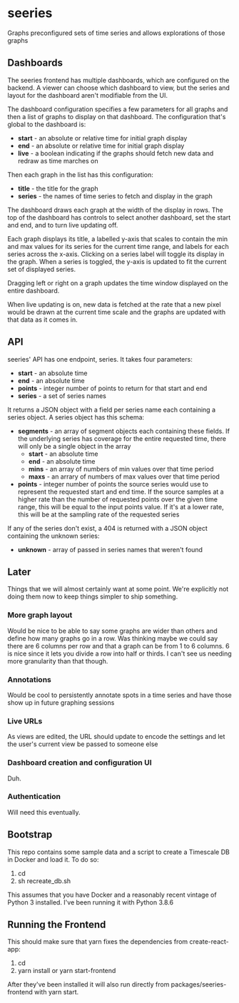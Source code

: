 # seeries
Graphs preconfigured sets of time series and allows explorations of those graphs

## Dashboards
The seeries frontend has multiple dashboards, which are configured on the backend. A viewer can choose which dashboard to view, but the series and layout for the dashboard aren't modifiable from the UI.

The dashboard configuration specifies a few parameters for all graphs and then a list of graphs to display on that dashboard. The configuration that's global to the dashboard is:
* **start** - an absolute or relative time for initial graph display
* **end** - an absolute or relative time for initial graph display
* **live** - a boolean indicating if the graphs should fetch new data and redraw as time marches on

Then each graph in the list has this configuration:
* **title** - the title for the graph
* **series** - the names of time series to fetch and display in the graph

The dashboard draws each graph at the width of the display in rows. The top of the dashboard has controls to select another dashboard, set the start and end, and to turn live updating off.

Each graph displays its title, a labelled y-axis that scales to contain the min and max values for its series for the current time range, and labels for each series across the x-axis. Clicking on a series label will toggle its display in the graph. When a series is toggled, the y-axis is updated to fit the current set of displayed series.

Dragging left or right on a graph updates the time window displayed on the entire dashboard.

When live updating is on, new data is fetched at the rate that a new pixel would be drawn at the current time scale and the graphs are updated with that data as it comes in.

## API
seeries' API has one endpoint, series. It takes four parameters:
* **start** - an absolute time
* **end** - an absolute time
* **points** - integer number of points to return for that start and end
* **series** - a set of series names

It returns a JSON object with a field per series name each containing a series object. A series object has this schema:
* **segments** - an array of segment objects each containing these fields. If the underlying series has coverage for the entire requested time, there will only be a single object in the array
  * **start** - an absolute time
  * **end** - an absolute time
  * **mins** - an array of numbers of min values over that time period
  * **maxs** - an arrary of numbers of max values over that time period
* **points** - integer number of points the source series would use to represent the requested start and end time. If the source samples at a higher rate than the number of requested points over the given time range, this will be equal to the input points value. If it's at a lower rate, this will be at the sampling rate of the requested series

If any of the series don't exist, a 404 is returned with a JSON object containing the unknown series:
* **unknown** - array of passed in series names that weren't found

## Later
Things that we will almost certainly want at some point. We're explicitly not doing them now to keep things simpler to ship something.

### More graph layout
Would be nice to be able to say some graphs are wider than others and define how many graphs go in a row. Was thinking maybe we could say there are 6 columns per row and that a graph can be from 1 to 6 columns. 6 is nice since it lets you divide a row into half or thirds. I can't see us needing more granularity than that though.

### Annotations
Would be cool to persistently annotate spots in a time series and have those show up in future graphing sessions

### Live URLs
As views are edited, the URL should update to encode the settings and let the user's current view be passed to someone else

### Dashboard creation and configuration UI
Duh.

### Authentication
Will need this eventually.

## Bootstrap
This repo contains some sample data and a script to create a Timescale DB in Docker and load it. To do so:
1. cd <root of your seeries checkout>
2. sh recreate_db.sh

This assumes that you have Docker and a reasonably recent vintage of Python 3 installed. I've been running it with Python 3.8.6

## Running the Frontend
This should make sure that yarn fixes the dependencies from create-react-app:
1. cd <root of your seeries checkout>
2. yarn install or yarn start-frontend

After they've been installed it will also run directly from packages/seeries-frontend with yarn start.
